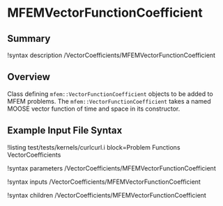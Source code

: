 # MFEMVectorFunctionCoefficient

## Summary

!syntax description /VectorCoefficients/MFEMVectorFunctionCoefficient

## Overview

Class defining `mfem::VectorFunctionCoefficient` objects to be added to MFEM problems. The
`mfem::VectorFunctionCoefficient` takes a named MOOSE vector function of time and space in its constructor.

## Example Input File Syntax

!listing test/tests/kernels/curlcurl.i block=Problem Functions VectorCoefficients

!syntax parameters /VectorCoefficients/MFEMVectorFunctionCoefficient

!syntax inputs /VectorCoefficients/MFEMVectorFunctionCoefficient

!syntax children /VectorCoefficients/MFEMVectorFunctionCoefficient
